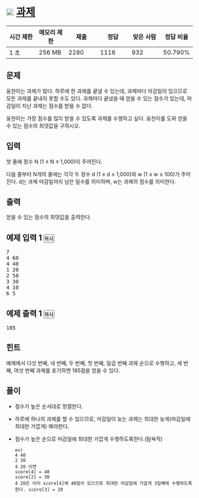 # <img src="https://d2gd6pc034wcta.cloudfront.net/tier/13.svg" class="solvedac-tier" width="20px"> [과제](https://www.acmicpc.net/problem/13904)

<div class="col-md-12">
			<div class="table-responsive">
				<table class="table" id="problem-info">
				<thead>
				<tr>
									<th style="width:16%;">시간 제한</th>
					<th style="width:16%;">메모리 제한</th>
					<th style="width:17%;">제출</th>
					<th style="width:17%;">정답</th>
					<th style="width:17%;">맞은 사람</th>
					<th style="width:17%;">정답 비율</th>
								</tr>
				</thead>
				<tbody>
				<tr>
				<td>1 초</td>
				<td>256 MB</td>
									<td>2280</td>
					<td>1116</td>
					<td>932</td>
					<td>50.790%</td>
								</tr>
				</tbody>
				</table>
			</div>
		</div>

## 문제
웅찬이는 과제가 많다. 하루에 한 과제를 끝낼 수 있는데, 과제마다 마감일이 있으므로 모든 과제를 끝내지 못할 수도 있다. 과제마다 끝냈을 때 얻을 수 있는 점수가 있는데, 마감일이 지난 과제는 점수를 받을 수 없다.

웅찬이는 가장 점수를 많이 받을 수 있도록 과제를 수행하고 싶다. 웅찬이를 도와 얻을 수 있는 점수의 최댓값을 구하시오.

## 입력
첫 줄에 정수 N (1 ≤ N ≤ 1,000)이 주어진다.

다음 줄부터 N개의 줄에는 각각 두 정수 d (1 ≤ d ≤ 1,000)와 w (1 ≤ w ≤ 100)가 주어진다. d는 과제 마감일까지 남은 일수를 의미하며, w는 과제의 점수를 의미한다.

## 출력
얻을 수 있는 점수의 최댓값을 출력한다.

<div class="col-md-12">
				<div class="row">
					<div class="col-md-6">
						<section id="sampleinput1">
						<div class="headline">
						<h2>예제 입력 1
							<button type="button" class="btn btn-link copy-button" style="padding: 0px;" data-clipboard-target="#sample-input-1">복사</button>
						</h2>
						</div>
						<pre class="sampledata" id="sample-input-1">7
4 60
4 40
1 20
2 50
3 30
4 10
6 5
</pre>
						</section>
					</div>
					<div class="col-md-6">
						<section id="sampleoutput1">
						<div class="headline">
						<h2>예제 출력 1
							<button type="button" class="btn btn-link copy-button" style="padding: 0px;" data-clipboard-target="#sample-output-1">복사</button>
						</h2>
						</div>
						<pre class="sampledata" id="sample-output-1">185
</pre>
						</section>
					</div>
									</div>
				</div>
				
## 힌트
예제에서 다섯 번째, 네 번째, 두 번째, 첫 번째, 일곱 번째 과제 순으로 수행하고, 세 번째, 여섯 번째 과제를 포기하면 185점을 얻을 수 있다.


## 풀이

- 점수가 높은 순서대로 정렬한다.
- 하루에 하나의 과제를 할 수 있으므로, 마감일이 늦는 과제는 최대한 늦게(마감일에 최대한 가깝게) 해야한다.
- 점수가 높은 순으로 마감일에 최대한 가깝게 수행하도록한다.(탐욕적)
	
	```
	ex) 
	4 40
	2 30
	4 20 이면 
	score[4] = 40
	score[2] = 30
	4 20은 이미 score[4]에 40점이 있으므로 최대한 마감일에 가깝게 3일째에 수행하도록한다. score[3] = 20
 	```

